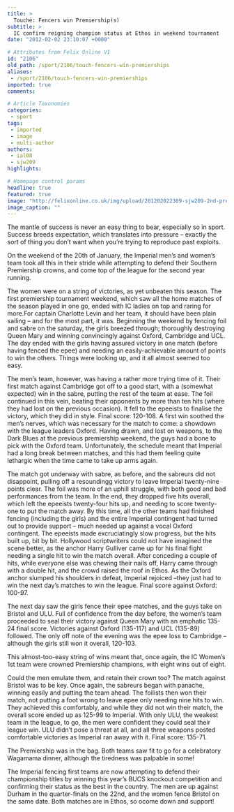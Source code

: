 ```yaml
---
title: >
  Touché: Fencers win Premiership(s)
subtitle: >
  IC confirm reigning champion status at Ethos in weekend tournament
date: "2012-02-02 23:10:07 +0000"

# Attributes from Felix Online V1
id: "2106"
old_path: /sport/2106/touch-fencers-win-premierships
aliases:
 - /sport/2106/touch-fencers-win-premierships
imported: true
comments:

# Article Taxonomies
categories:
 - sport
tags:
 - imported
 - image
 - multi-author
authors:
 - ial08
 - sjw209
highlights:

# Homepage control params
headline: true
featured: true
image: "http://felixonline.co.uk/img/upload/201202022309-sjw209-2nd-premiere-weekend-062.jpg"
image_caption: ""
---
```


The mantle of success is never an easy thing to bear, especially so in sport. Success breeds expectation, which translates into pressure – exactly the sort of thing you don’t want when you’re trying to reproduce past exploits.

On the weekend of the 20th of January, the Imperial men’s and women’s team took all this in their stride while attempting to defend their Southern Premiership crowns, and come top of the league for the second year running.

The women were on a string of victories, as yet unbeaten this season. The first premiership tournament weekend, which saw all the home matches of the season played in one go, ended with IC ladies on top and raring for more.For captain Charlotte Levin and her team, it should have been plain sailing – and for the most part, it was. Beginning the weekend by fencing foil and sabre on the saturday, the girls breezed through; thoroughly destroying Queen Mary and winning convincingly against Oxford, Cambridge and UCL. The day ended with the girls having assured victory in one match (before having fenced the epee) and needing an easily-achievable amount of points to win the others. Things were looking up, and it all almost seemed too easy.

The men’s team, however, was having a rather more trying time of it. Their first match against Cambridge got off to a good start, with a (somewhat expected) win in the sabre, putting the rest of the team at ease. The foil continued in this vein, beating their opponents by more than ten hits (where they had lost on the previous occasion). It fell to the epeeists to finalise the victory, which they did in style. Final score: 120-108. A first win soothed the men’s nerves, which was necessary for the match to come: a showdown with the league leaders Oxford. Having drawn, and lost on weapons, to the Dark Blues at the previous premiership weekend, the guys had a bone to pick with the Oxford team. Unfortunately, the schedule meant that Imperial had a long break between matches, and this had them feeling quite lethargic when the time came to take up arms again.

The match got underway with sabre, as before, and the sabreurs did not disappoint, pulling off a resoundingg victory to leave Imperial twenty-nine points clear. The foil was more of an uphill struggle, with both good and bad performances from the team. In the end, they dropped five hits overall, which left the epeeists twenty-four hits up, and needing to score twenty-one to put the match away. By this time, all the other teams had finished fencing (including the girls) and the entire Imperial contingent had turned out to provide support – much needed up against a vocal Oxford contingent. The epeeists made excruciatingly slow progress, but the hits built up, bit by bit. Hollywood scriptwriters could not have imagined the scene better, as the anchor Harry Gulliver came up for his final fight needing a single hit to win the match overall. After conceding a couple of hits, while everyone else was chewing their nails off, Harry came through with a double hit, and the crowd raised the roof in Ethos. As the Oxford anchor slumped his shoulders in defeat, Imperial rejoiced –they just had to win the next day’s matches to win the league. Final score against Oxford: 100-97.

The next day saw the girls fence their epee matches, and the guys take on Bristol and ULU. Full of confidence from the day before, the women’s team proceeded to seal their victory against Queen Mary with an emphatic 135-24 final score. Victories against Oxford (135-117) and UCL (135-89) followed. The only off note of the evening was the epee loss to Cambridge – although the girls still won it overall, 120-103.

This almost-too-easy string of wins meant that, once again, the IC Women’s 1st team were crowned Premiership champions, with eight wins out of eight.

Could the men emulate them, and retain their crown too? The match against Bristol was to be key. Once again, the sabreurs began with panache, winning easily and putting the team ahead. The foilists then won their match, not putting a foot wrong to leave epee only needing nine hits to win. They achieved this comfortably, and while they did not win their match, the overall score ended up as 125-99 to Imperial. With only ULU, the weakest team in the league, to go, the men were confident they could seal their league win. ULU didn’t pose a threat at all, and all three weapons posted comfortable victories as Imperial ran away with it. Final score: 135-71.

The Premiership was in the bag. Both teams saw fit to go for a celebratory Wagamama dinner, although the tiredness was palpable in some!

The Imperial fencing first teams are now attempting to defend their championship titles by winning this year’s BUCS knockout competition and confirming their status as the best in the country. The men are up against Durham in the quarter-finals on the 22nd, and the women fence Bristol on the same date. Both matches are in Ethos, so ocome down and support!
